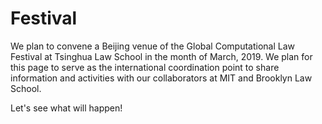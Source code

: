 # Festival

We plan to convene a Beijing venue of the Global Computational Law Festival at Tsinghua Law School in the month of March, 2019.  We plan for this page to serve as the international coordination point to share information and activities with our collaborators at MIT and Brooklyn Law School.  

Let's see what will happen!
